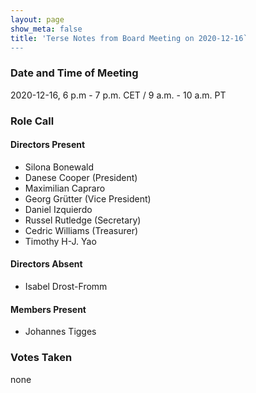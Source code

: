 ```yaml
---
layout: page
show_meta: false
title: 'Terse Notes from Board Meeting on 2020-12-16`
---
```


### Date and Time of Meeting

2020-12-16, 6 p.m - 7 p.m. CET / 9 a.m. - 10 a.m. PT

### Role Call

#### Directors Present

- Silona Bonewald
- Danese Cooper (President)
- Maximilian Capraro
- Georg Grütter (Vice President)
- Daniel Izquierdo
- Russel Rutledge (Secretary)
- Cedric Williams (Treasurer)
- Timothy H-J. Yao

#### Directors Absent
- Isabel Drost-Fromm

#### Members Present

- Johannes Tigges

### Votes Taken

none
